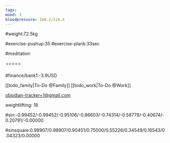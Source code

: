 ```yaml
---
tags: 
mood: 3
bloodpressure: 168.2/116.4
---
```


#weight:72.5kg

#exercise-pushup:35
#exercise-plank:33sec

#meditation

⭐⭐⭐⭐⭐

#finance/bank1:-3.9USD

[[todo_family|To-Do @Family]]
[[todo_work|To-Do @Work]]

obsidian-tracker+1@gmail.com

weightlifting: 18

#sin:-0.99452/-0.99452/-0.95106/-0.86603/-0.74314/-0.58779/-0.40674/-0.20791/-0.00000

#sinsquare:0.98907/0.98907/0.90451/0.75000/0.55226/0.34549/0.16543/0.04323/0.00000

